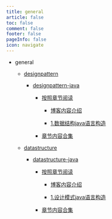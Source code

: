 ```yaml
---
title: general
article: false
toc: false
comment: false
footer: false
pageInfo: false
icon: navigate
---
```


- general

    - <a class="breadcrumb-link" href="designpattern">designpattern</a>

        - <a class="breadcrumb-link" href="designpattern/designpattern-java">designpattern-java</a>

            - <a class="breadcrumb-link" href="designpattern/designpattern-java/shardings">按照章节阅读</a>


                - <a class="breadcrumb-link" href="designpattern/designpattern-java/shardings/designpattern-java-chapter-0.博客内容介绍.html">博客内容介绍</a>

                - <a class="breadcrumb-link" href="designpattern/designpattern-java/shardings/designpattern-java-chapter-1.数据结构java语言构造.html">1.数据结构java语言构造</a>

            - <a class="breadcrumb-link" href="designpattern/designpattern-java/designpattern-java.html#intro">章节内容合集</a>


    - <a class="breadcrumb-link" href="datastructure">datastructure</a>

        - <a class="breadcrumb-link" href="datastructure/datastructure-java">datastructure-java</a>

            - <a class="breadcrumb-link" href="datastructure/datastructure-java/shardings">按照章节阅读</a>


                - <a class="breadcrumb-link" href="datastructure/datastructure-java/shardings/datastructure-java-chapter-0.博客内容介绍.html">博客内容介绍</a>

                - <a class="breadcrumb-link" href="datastructure/datastructure-java/shardings/datastructure-java-chapter-1.设计模式java语言构造.html">1.设计模式java语言构造</a>

            - <a class="breadcrumb-link" href="datastructure/datastructure-java/datastructure-java.html#intro">章节内容合集</a>
